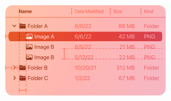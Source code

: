 <div class="responsive-container">
  <picture>
    <source srcset="https://raw.githubusercontent.com/tiziano149/Markdowntest/refs/heads/main/components-outline-view-intro%7Edark%402x.png" media="(prefers-color-scheme: dark)">
    <img src="https://raw.githubusercontent.com/tiziano149/Markdowntest/refs/heads/main/components-outline-view-intro%402x.png" alt="Light Mode Image">
  </picture>
</div>

